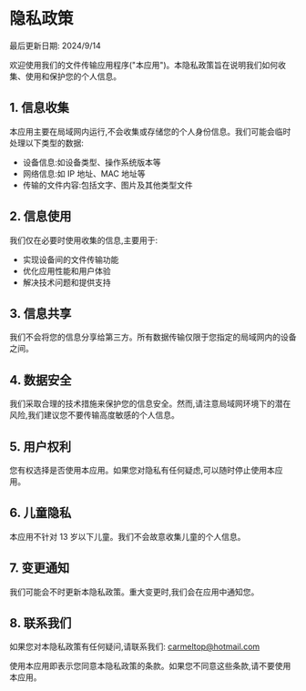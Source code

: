 # 隐私政策

最后更新日期: 2024/9/14

欢迎使用我们的文件传输应用程序("本应用")。本隐私政策旨在说明我们如何收集、使用和保护您的个人信息。

## 1. 信息收集

本应用主要在局域网内运行,不会收集或存储您的个人身份信息。我们可能会临时处理以下类型的数据:

- 设备信息:如设备类型、操作系统版本等
- 网络信息:如 IP 地址、MAC 地址等
- 传输的文件内容:包括文字、图片及其他类型文件

## 2. 信息使用

我们仅在必要时使用收集的信息,主要用于:

- 实现设备间的文件传输功能
- 优化应用性能和用户体验
- 解决技术问题和提供支持

## 3. 信息共享

我们不会将您的信息分享给第三方。所有数据传输仅限于您指定的局域网内的设备之间。

## 4. 数据安全

我们采取合理的技术措施来保护您的信息安全。然而,请注意局域网环境下的潜在风险,我们建议您不要传输高度敏感的个人信息。

## 5. 用户权利

您有权选择是否使用本应用。如果您对隐私有任何疑虑,可以随时停止使用本应用。

## 6. 儿童隐私

本应用不针对 13 岁以下儿童。我们不会故意收集儿童的个人信息。

## 7. 变更通知

我们可能会不时更新本隐私政策。重大变更时,我们会在应用中通知您。

## 8. 联系我们

如果您对本隐私政策有任何疑问,请联系我们: carmeltop@hotmail.com

使用本应用即表示您同意本隐私政策的条款。如果您不同意这些条款,请不要使用本应用。
